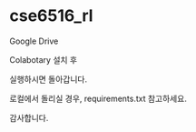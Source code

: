 # cse6516_rl

Google Drive

Colabotary 설치 후

실행하시면 돌아갑니다.

로컬에서 돌리실 경우, requirements.txt 참고하세요.

감사합니다.